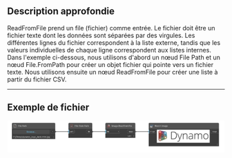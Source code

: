 ## Description approfondie
ReadFromFile prend un file (fichier) comme entrée. Le fichier doit être un fichier texte dont les données sont séparées par des virgules. Les différentes lignes du fichier correspondent à la liste externe, tandis que les valeurs individuelles de chaque ligne correspondent aux listes internes. Dans l'exemple ci-dessous, nous utilisons d'abord un nœud File Path et un nœud File.FromPath pour créer un objet fichier qui pointe vers un fichier texte. Nous utilisons ensuite un nœud ReadFromFile pour créer une liste à partir du fichier CSV.
___
## Exemple de fichier

![ReadFromFile](./DSCore.IO.Image.ReadFromFile_img.jpg)

